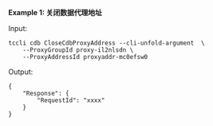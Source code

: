 **Example 1: 关闭数据代理地址**



Input: 

```
tccli cdb CloseCdbProxyAddress --cli-unfold-argument  \
    --ProxyGroupId proxy-il2nlsdn \
    --ProxyAddressId proxyaddr-mc0efsw0
```

Output: 
```
{
    "Response": {
        "RequestId": "xxxx"
    }
}
```


